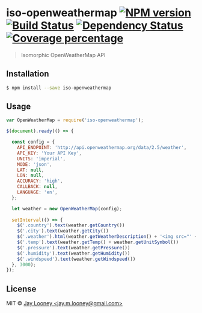 # iso-openweathermap [![NPM version][npm-image]][npm-url] [![Build Status][travis-image]][travis-url] [![Dependency Status][daviddm-image]][daviddm-url] [![Coverage percentage][coveralls-image]][coveralls-url]
> Isomorphic OpenWeatherMap API

## Installation

```sh
$ npm install --save iso-openweathermap
```

## Usage

```js
var OpenWeatherMap = require('iso-openweathermap');

$(document).ready(() => {

  const config = {
    API_ENDPOINT: 'http://api.openweathermap.org/data/2.5/weather', 
    API_KEY: 'Your API Key',
    UNITS: 'imperial', 
    MODE: 'json', 
    LAT: null, 
    LON: null,
    ACCURACY: 'high', 
    CALLBACK: null, 
    LANGUAGE: 'en',
  };

  let weather = new OpenWeatherMap(config);
  
  setInterval(() => {
    $('.country').text(weather.getCountry())
    $('.city').text(weather.getCity())
    $('.weather').html(weather.getWeatherDescription() + '<img src="' + weather.getWeatherIcon() + '" \/>');
    $('.temp').text(weather.getTemp() + weather.getUnitSymbol())
    $('.pressure').text(weather.getPressure())
    $('.humidity').text(weather.getHumidity())
    $('.windspeed').text(weather.getWindspeed())
  }, 3000);
});
```
## License

MIT © [Jay Looney &lt;jay.m.looney@gmail.com&gt;](http://www.jaylooney.us)


[npm-image]: https://badge.fury.io/js/iso-openweathermap.svg
[npm-url]: https://npmjs.org/package/iso-openweathermap
[travis-image]: https://travis-ci.org/zenware/iso-openweathermap.svg?branch=master
[travis-url]: https://travis-ci.org/zenware/iso-openweathermap
[daviddm-image]: https://david-dm.org/zenware/iso-openweathermap.svg?theme=shields.io
[daviddm-url]: https://david-dm.org/zenware/iso-openweathermap
[coveralls-image]: https://coveralls.io/repos/zenware/iso-openweathermap/badge.svg
[coveralls-url]: https://coveralls.io/r/zenware/iso-openweathermap
